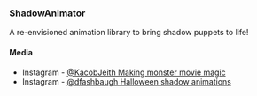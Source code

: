 ### ShadowAnimator
A re-envisioned animation library to bring shadow puppets to life!

#### Media
* Instagram - [@KacobJeith Making monster movie magic](https://www.instagram.com/p/BLaeoBNgJmP/)
* Instagram - [@dfashbaugh Halloween shadow animations](https://www.instagram.com/p/BLeH2KADdaQ/)
